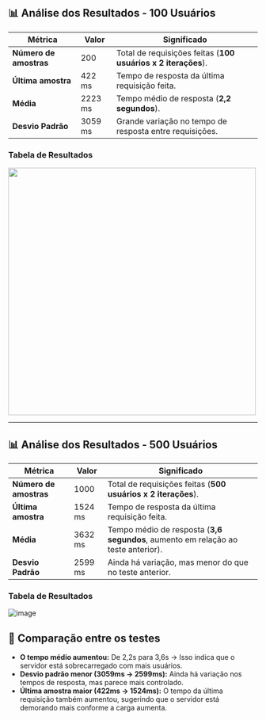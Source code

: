 ## 📊 Análise dos Resultados - 100 Usuários

| **Métrica**         | **Valor**  | **Significado** |
|---------------------|------------|----------------|
| **Número de amostras** | 200        | Total de requisições feitas (**100 usuários x 2 iterações**). |
| **Última amostra**  | 422 ms      | Tempo de resposta da última requisição feita. |
| **Média**          | 2223 ms     | Tempo médio de resposta (**2,2 segundos**). |
| **Desvio Padrão**  | 3059 ms     | Grande variação no tempo de resposta entre requisições. |

### Tabela de Resultados
<img src="https://github.com/user-attachments/assets/c809fb37-0fbb-4306-a9a2-cdac9db29a47" width="500">

---

## 📊 Análise dos Resultados - 500 Usuários

| **Métrica**         | **Valor**  | **Significado** |
|---------------------|------------|----------------|
| **Número de amostras** | 1000        | Total de requisições feitas (**500 usuários x 2 iterações**). |
| **Última amostra**  | 1524 ms     | Tempo de resposta da última requisição feita. |
| **Média**          | 3632 ms     | Tempo médio de resposta (**3,6 segundos**, aumento em relação ao teste anterior). |
| **Desvio Padrão**  | 2599 ms     | Ainda há variação, mas menor do que no teste anterior. |

### Tabela de Resultados
![image](https://github.com/user-attachments/assets/a418bdfe-999c-43eb-b5e4-cfaefa846d25)

## 📌 Comparação entre os testes
- **O tempo médio aumentou:** De 2,2s para 3,6s → Isso indica que o servidor está sobrecarregado com mais usuários.
- **Desvio padrão menor (3059ms → 2599ms):** Ainda há variação nos tempos de resposta, mas parece mais controlado.
- **Última amostra maior (422ms → 1524ms):** O tempo da última requisição também aumentou, sugerindo que o servidor está demorando mais conforme a carga aumenta.
